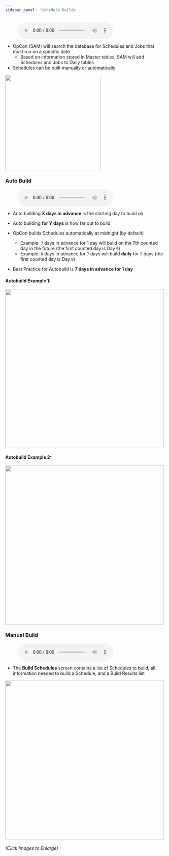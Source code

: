 ```yaml
---
sidebar_panel: 'Schedule Builds'
---
```


<figure>
    <audio
        controls
        src="audiobasic/ScheduleBuilds.mp3">
            Your browser does not support the
            <code>audio</code> element.
    </audio>
</figure>

* OpCon (SAM) will search the database for Schedules and Jobs that must run on a specific date
  * Based on information stored in Master tables, SAM will add Schedules and Jobs to Daily tables
* Schedules can be built manually or automatically

<a href="imgbasic/Picture29.png" target="_blank"><img src="imgbasic/Picture29.png" width="300"></img></a>

### Auto Build

<figure>
    <audio
        controls
        src="audiobasic/AutoBuild.mp3">
            Your browser does not support the
            <code>audio</code> element.
    </audio>
</figure>

* Auto building **X days in advance** is the starting day to build on
* Auto building **for Y days** is how far out to build
* OpCon builds Schedules automatically at midnight (by default)
  * Example: ```7``` days in advance for 1 day will build on the 7th counted day in the future (the first counted day is Day ```0```)
  * Example: ```0``` days in advance for ```7``` days will build **daily** for ```7``` days (the first counted day is Day ```0```)

* Best Practice for Autobuild is **7 days in advance for 1 day**

#### Autobuild Example 1:

<a href="imgbasic/Picture30.png" target="_blank"><img src="imgbasic/Picture30.png" width="500"></img></a>  

#### Autobuild Example 2:

<a href="imgbasic/Picture31.png" target="_blank"><img src="imgbasic/Picture31.png" width="500"></img></a>  

### Manual Build

<figure>
    <audio
        controls
        src="audiobasic/ManualBuild.mp3">
            Your browser does not support the
            <code>audio</code> element.
    </audio>
</figure>

* The **Build Schedules** screen contains a list of Schedules to build, all information needed to build a Schedule, and a Build Results list

<a href="imgbasic/Picture32.png" target="_blank"><img src="imgbasic/Picture32.png" width="500"></img></a>  

###### (Click Images to Enlarge)
